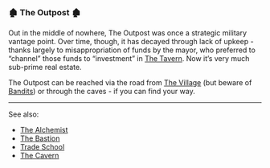 ### 🏚️ The Outpost 🏚️
Out in the middle of nowhere, The Outpost was once a strategic military vantage point. Over time, though, it has
  decayed through lack of upkeep - thanks largely to misappropriation of funds by the mayor, who preferred to
  “channel” those funds to “investment” in [The Tavern](../tavern/index.md). Now it’s very much sub-prime real estate.

The Outpost can be reached via the road from [The Village](../village_square/index.md) (but beware of [Bandits](bandits.md)) or through the caves - if you can
  find your way.

---

See also:
 - [The Alchemist](../alchemist)
 - [The Bastion](../bastion/bastion.md)
 - [Trade School](../trade_school/index.md)
 - [The Cavern](../cavern/index.md)



